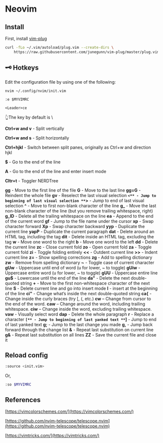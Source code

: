 # Neovim

## Install

First, install [vim-plug](https://github.com/junegunn/vim-plug)

```sh
curl -fLo ~/.vim/autoload/plug.vim --create-dirs \
    https://raw.githubusercontent.com/junegunn/vim-plug/master/plug.vim
```

## 🗝 Hotkeys

Edit the configuration file by using one of the following:

`nvim ~/.config/nvim/init.vim`

`:e $MYVIMRC`

`<Leader>ce`

👆The <Leader> key by default is \

**Ctrl+w and v** - Split vertically

**Ctrl+w and s** - Split horizontally

**Ctrl+hjkl** - Switch between split panes, originally as Ctrl+w and direction hjkl

**$** - Go to the end of the line

**A** - Go to the end of the line and enter insert mode

**Cltr+t** - Toggler NERDTree

**gg** - Move to the first line of the file
**G** - Move to the last line
**gg=G** - Reindent the whole file
**gv** - Reselect the last visual selection
**`<** - Jump to beginning of last visual selection
**`>** - Jump to end of last visual selection
**^** - Move to first non-blank character of the line
**g_** - Move the last non-blank character of the line (but you remove trailing whitespace, right)
**g_lD** - Delete all the trailing whitespace on the line
**ea** - Append to the end of the current word
**gf** - Jump to the file name under the cursor
**xp** - Swap character forward
**Xp** - Swap character backward
**yyp** - Duplicate the current line
**yapP** - Duplicate the current paragraph
**dat** - Delete around an HTML tag, including the tag
**dit** - Delete inside an HTML tag, excluding the tag
**w** - Move one word to the right
**b** - Move one word to the left
**dd** - Delete the current line
**zc** - Close current fold
**zo** - Open current fold
**za** - Toggle current fold
**zi** - Toggle folding entirely
**<<** - Outdent current line
**>>** - Indent current line
**z=** - Show spelling corrections
**zg** - Add to spelling dictionary
**zw** - Remove from spelling dictionary
**~** - Toggle case of current character
**gUw** - Uppercase until end of word (u for lower, ~ to toggle)
**gUiw** - Uppercase entire word (u for lower, ~ to toggle)
**gUU** - Uppercase entire line
**gu$** - Lowercase until the end of the line
**da"** - Delete the next double-quoted string
**+** - Move to the first non-whitespace character of the next line
**S** - Delete current line and go into insert mode
**I** - insert at the beginning of the line
**ci"** - Change what’s inside the next double-quoted string
**ca{** - Change inside the curly braces (try [, (, etc.)
**cw** – Change from cursor to the end of the word.
**caw** – Change around the word, including trailing whitespace.
**ciw** – Change inside the word, excluding trailing whitespace.
**vaw** - Visually select word
**dap** - Delete the whole paragraph
**r** - Replace a character
**`[** - Jump to beginning of last yanked text
**`]** - Jump to end of last yanked text
**g;** - Jump to the last change you made
**g,** - Jump back forward through the change list
**&** - Repeat last substitution on current line
**g&** - Repeat last substitution on all lines
**ZZ** - Save the current file and close it

## Reload config

```sh
:source <init.vim>
```

Or,

```sh
:so $MYVIMRC
```


## References

[https://vimcolorschemes.com/](https://vimcolorschemes.com/)

[https://github.com/nvim-telescope/telescope.nvim](https://github.com/nvim-telescope/telescope.nvim)

[https://vimtricks.com/](https://vimtricks.com/)
